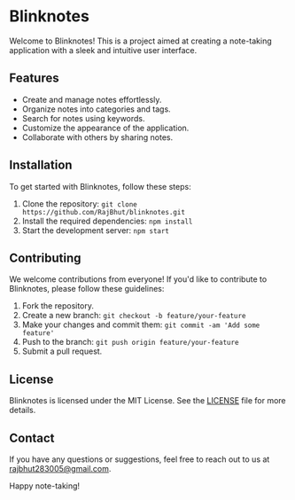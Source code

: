 


# Blinknotes

Welcome to Blinknotes! This is a project aimed at creating a note-taking application with a sleek and intuitive user interface.

## Features

- Create and manage notes effortlessly.
- Organize notes into categories and tags.
- Search for notes using keywords.
- Customize the appearance of the application.
- Collaborate with others by sharing notes.

## Installation

To get started with Blinknotes, follow these steps:

1. Clone the repository: `git clone https://github.com/RajBhut/blinknotes.git`
2. Install the required dependencies: `npm install`
3. Start the development server: `npm start`

## Contributing

We welcome contributions from everyone! If you'd like to contribute to Blinknotes, please follow these guidelines:

1. Fork the repository.
2. Create a new branch: `git checkout -b feature/your-feature`
3. Make your changes and commit them: `git commit -am 'Add some feature'`
4. Push to the branch: `git push origin feature/your-feature`
5. Submit a pull request.

## License

Blinknotes is licensed under the MIT License. See the [LICENSE](LICENSE) file for more details.

## Contact

If you have any questions or suggestions, feel free to reach out to us at rajbhut283005@gmail.com.

Happy note-taking!
